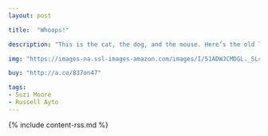 ```yaml
---
layout: post

title:  "Whoops!"

description: "This is the cat, the dog, and the mouse. Here’s the old lady in the tumble-down house. She has a spell to make them all well…but she just can’t find the right one! Whoops! In this hilariously chaotic escapade, three animals are desperate to make the right noises."

img: "https://images-na.ssl-images-amazon.com/images/I/51ADWJCMDGL._SL480_.jpg"

buy: "http://a.co/837on47"

tags:
- Suzi Moore
- Russell Ayto
---
```


{% include content-rss.md %}